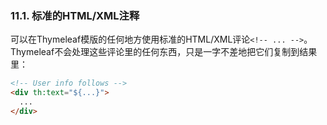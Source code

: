 ### 11.1. 标准的HTML/XML注释

可以在Thymeleaf模版的任何地方使用标准的HTML/XML评论`<!-- ... -->`。Thymeleaf不会处理这些评论里的任何东西，只是一字不差地把它们复制到结果里：
```html
<!-- User info follows -->
<div th:text="${...}">
  ...
</div>
```